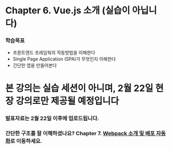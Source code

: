 # Chapter 6. Vue.js 소개 (실습이 아닙니다)
### 학습목표
- 프론트엔드 프레임웍의 작동방법을 이해한다
- Single Page Application (SPA)가 무엇인지 이해한다
- 간단한 앱을 만들어본다

# 본 강의는 실습 세션이 아니며, 2월 22일 현장 강의로만 제공될 예정입니다

### 발표자료는 2월 22일 이후에 업로드됩니다.

### 간단한 구조를 잘 이해하셨나요? Chapter 7. [Webpack 소개 및 배포 자동화](../7_webpack/)로 이동하세요.